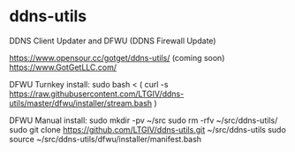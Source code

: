 # ddns-utils
DDNS Client Updater and DFWU (DDNS Firewall Update)

https://www.opensour.cc/gotget/ddns-utils/ (coming soon)
https://www.GotGetLLC.com/

DFWU Turnkey install:
sudo bash < ( curl -s https://raw.githubusercontent.com/LTGIV/ddns-utils/master/dfwu/installer/stream.bash )

DFWU Manual install:
sudo mkdir -pv ~/src
sudo rm -rfv ~/src/ddns-utils/
sudo git clone https://github.com/LTGIV/ddns-utils.git ~/src/ddns-utils
sudo source ~/src/ddns-utils/dfwu/installer/manifest.bash
